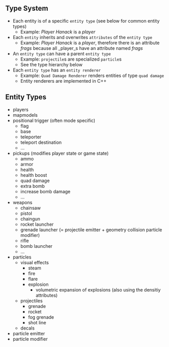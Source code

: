 ## Type System

* Each entity is of a specific `entity type` (see below for common entity types)
  * Example: _Player Hanack_ is a _player_
* Each `entity` inherits and overwrites `attributes` of the `entity type`
  * Example: _Player Hanack_ is a _player_, therefore there is an attribute _frags_ because all _player_s have an attribute named _frags_
* An `entity type` can have a parent `entity type`
  * Example: `projectile`s are specialized `particle`s
  * See the type hierarchy below
* Each `entity type` has an `entity renderer`
  * Example: `Quad Damage Renderer` renders entities of type `quad damage`
  * Entity renderers are implemented in C++

## Entity Types

* players
* mapmodels
* positional trigger (often mode specific)
  * flag
  * base
  * teleporter
  * teleport destination
  * ...
* pickups (modifies player state or game state)
  * ammo
  * armor
  * health
  * health boost
  * quad damage
  * extra bomb
  * increase bomb damage
  * ...
* weapons
  * chainsaw
  * pistol
  * chaingun
  * rocket launcher
  * grenade launcher (= projectile emitter + geometry collision particle modifier)
  * rifle
  * bomb launcher
  * ...
* particles
  * visual effects
    * steam
    * fire
    * flare
    * explosion
      * volumetric expansion of explosions (also using the densitiy attributes)
  * projectiles
    * grenade
    * rocket
    * fog grenade
    * shot line
  * decals
* particle emitter
* particle modifier
